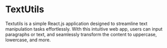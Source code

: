 # TextUtils
Textutils is a simple React.js application designed to streamline text manipulation tasks effortlessly. With this intuitive web app, users can input paragraphs or text, and seamlessly transform the content to uppercase, lowercase, and more.
